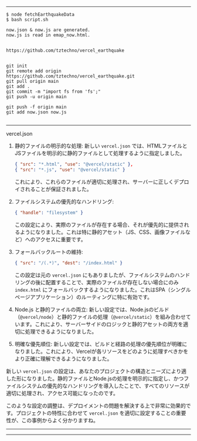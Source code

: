 
---
```
$ node fetchEarthquakeData
$ bash script.sh

now.json & now.js are generated.
now.js is read in emap_now.html.


https://github.com/tztechno/vercel_earthquake


git init
git remote add origin https://github.com/tztechno/vercel_earthquake.git
git pull origin main  
git add .
git commit -m "import fs from 'fs';"
git push -u origin main

git push -f origin main
git add now.json now.js


```
---

vercel.json

1. 静的ファイルの明示的な処理:
   新しい `vercel.json` では、HTMLファイルとJSファイルを明示的に静的ファイルとして処理するように指定しました。
   ```json
   { "src": "*.html", "use": "@vercel/static" },
   { "src": "*.js", "use": "@vercel/static" }
   ```
   これにより、これらのファイルが適切に処理され、サーバーに正しくデプロイされることが保証されました。

2. ファイルシステムの優先的なハンドリング:
   ```json
   { "handle": "filesystem" }
   ```
   この設定により、実際のファイルが存在する場合、それが優先的に提供されるようになりました。これは特に静的アセット（JS、CSS、画像ファイルなど）へのアクセスに重要です。

3. フォールバックルートの維持:
   ```json
   { "src": "/(.*)", "dest": "/index.html" }
   ```
   この設定は元の `vercel.json` にもありましたが、ファイルシステムのハンドリングの後に配置することで、実際のファイルが存在しない場合にのみ `index.html` にフォールバックするようになりました。これはSPA（シングルページアプリケーション）のルーティングに特に有効です。

4. Node.js と静的ファイルの両立:
   新しい設定では、Node.jsのビルド（`@vercel/node`）と静的ファイルの処理（`@vercel/static`）を組み合わせています。これにより、サーバーサイドのロジックと静的アセットの両方を適切に処理できるようになりました。

5. 明確な優先順位:
   新しい設定では、ビルドと経路の処理の優先順位が明確になりました。これにより、Vercelが各リソースをどのように処理すべきかをより正確に理解できるようになりました。

新しい `vercel.json` の設定は、あなたのプロジェクトの構造とニーズにより適した形になりました。静的ファイルとNode.jsの処理を明示的に指定し、かつファイルシステムの優先的なハンドリングを導入したことで、すべてのリソースが適切に処理され、アクセス可能になったのです。

このような設定の調整は、デプロイメントの問題を解決する上で非常に効果的です。プロジェクトの特性に合わせて `vercel.json` を適切に設定することの重要性が、この事例からよく分かりますね。


---


---